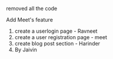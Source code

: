 removed all the code

Add Meet's feature

1. create a userlogin page - Ravneet 
2. create a user registration page - meet 
3. create blog post section - Harinder
4. By Jaivin